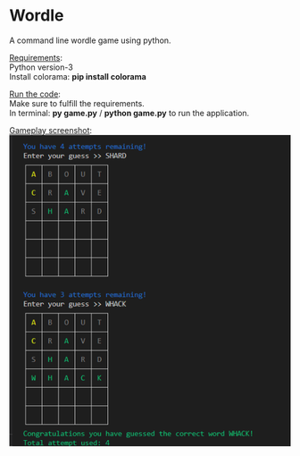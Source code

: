 # Wordle

A command line wordle game using python.<br />

<ins>Requirements</ins>:<br />
Python version-3<br />
Install colorama: **pip install colorama** <br />

<ins>Run the code</ins>:<br />
Make sure to fulfill the requirements.<br />
In terminal: **py game.py** / **python game.py** to run the application.<br />

<ins>Gameplay screenshot</ins>:<br />
![alt text](https://github.com/Nilesh1502/Wordle/blob/image/W2.png?raw=true)
